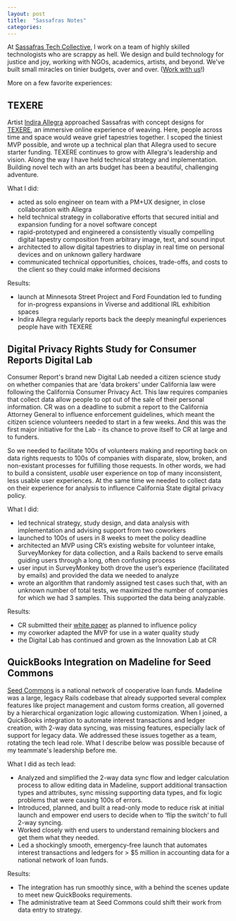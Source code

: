```yaml
---
layout: post
title:  "Sassafras Notes"
categories:
---
```


At [Sassafras Tech Collective][sassafras], I work on a team of highly skilled technologists who are scrappy as hell. We design and build technology for justice and joy, working with NGOs, academics, artists, and beyond. We've built small miracles on tinier budgets, over and over. ([Work with us][sassafras-contact]!)

More on a few favorite experiences:

## TEXERE
Artist [Indira Allegra][indira-allegra] approached Sassafras with concept designs for [TEXERE][texere], an immersive online experience of weaving. Here, people across time and space would weave grief tapestries together. I scoped the tiniest MVP possible, and wrote up a technical plan that Allegra used to secure starter funding. TEXERE continues to grow with Allegra's leadership and vision. Along the way I have held technical strategy and implementation. Building novel tech with an arts budget has been a beautiful, challenging adventure.

What I did:
- acted as solo engineer on team with a PM+UX designer, in close collaboration with Allegra
- held technical strategy in collaborative efforts that secured initial and expansion funding for a novel software concept
- rapid-prototyped and engineered a consistently visually compelling digital tapestry composition from arbitrary image, text, and sound input
- architected to allow digital tapestries to display in real time on personal devices and on unknown gallery hardware
- communicated technical opportunities, choices, trade-offs, and costs to the client so they could make informed decisions

Results:
- launch at Minnesota Street Project and Ford Foundation led to funding for in-progress expansions in Viverse and additional IRL exhibition spaces
- Indira Allegra regularly reports back the deeply meaningful experiences people have with TEXERE

## Digital Privacy Rights Study for Consumer Reports Digital Lab
Consumer Report's brand new Digital Lab needed a citizen science study on whether companies that are 'data brokers' under California law were following the California Consumer Privacy Act. This law requires companies that collect data allow people to opt out of the sale of their personal information. CR was on a deadline to submit a report to the California Attorney General to influence enforcement guidelines, which meant the citizen science volunteers needed to start in a few weeks. And this was the first major initiative for the Lab - its chance to prove itself to CR at large and to funders.

So we needed to facilitate 100s of volunteers making and reporting back on data rights requests to 100s of companies with disparate, slow, broken, and non-existant processes for fulfilling those requests. In other words, we had to build a consistent, _usable_ user experience on top of many inconsistent, less usable user experiences. At the same time we needed to collect data on their experience for analysis to influence California State digital privacy policy.

What I did:
- led technical strategy, study design, and data analysis with implementation and advising support from two coworkers
- launched to 100s of users in 8 weeks to meet the policy deadline
- architected an MVP using CR’s existing website for volunteer intake, SurveyMonkey for data collection, and a Rails backend to serve emails guiding users through a long, often confusing process
- user input in SurveyMonkey both drove the user’s experience (facilitated by emails) and provided the data we needed to analyze
- wrote an algorithm that randomly assigned test cases such that, with an unknown number of total tests, we maximized the number of companies for which we had 3 samples. This supported the data being analyzable.  

Results:
- CR submitted their [white paper][cr-paper] as planned to influence policy
- my coworker adapted the MVP for use in a water quality study
- the Digital Lab has continued and grown as the Innovation Lab at CR

## QuickBooks Integration on Madeline for Seed Commons
[Seed Commons][seed-commons] is a national network of cooperative loan funds. Madeline was a large, legacy Rails codebase that already supported several complex features like project management and custom forms creation, all governed by a hierarchical organization logic allowing customization. When I joined, a QuickBooks integration to automate interest transactions and ledger creation, with 2-way data syncing, was  missing features, especially lack of support for legacy data. We addressed these issues together as a team, rotating the tech lead role. What I describe below was possible because of my teammate's leadership before me.

What I did as tech lead:  
- Analyzed and simplified the 2-way data sync flow and ledger calculation process to allow editing data in Madeline, support additional transaction types and attributes, sync missing supporting data types, and fix logic problems that were causing 100s of errors.
- Introduced, planned, and built a read-only mode to reduce risk at initial launch and empower end users to decide when to ‘flip the switch’ to full 2-way syncing.
- Worked closely with end users to understand remaining blockers and get them what they needed.
- Led a shockingly smooth, emergency-free launch that automates interest transactions and ledgers for > $5 million in accounting data for a national network of loan funds.

Results:
- The integration has run smoothly since, with a behind the scenes update to meet new QuickBooks requirements.
- The administrative team at Seed Commons could shift their work from data entry to strategy.

[sassafras]: https://www.sassafras.coop
[sassafras-contact]:https://www.sassafras.coop/contact
[indira-allegra]: https://www.indiraallegra.com
[texere]: https://texere.space
[cr-paper]: https://advocacy.consumerreports.org/wp-content/uploads/2020/09/CR_CCPA-Are-Consumers-Digital-Rights-Protected_092020_vf.pdf
[seed-commons]: https://seedcommons.org
